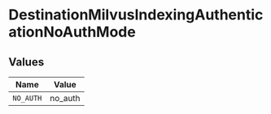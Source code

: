 # DestinationMilvusIndexingAuthenticationNoAuthMode


## Values

| Name      | Value     |
| --------- | --------- |
| `NO_AUTH` | no_auth   |